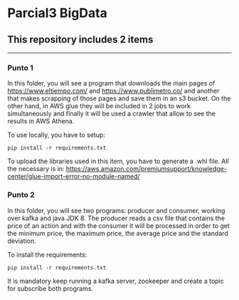 # Parcial3 BigData
## This repository includes 2 items
---

### Punto 1
In this folder, you will see a program that downloads the main pages of https://www.eltiempo.com/ and https://www.publimetro.co/ and another that makes scrapping of those pages and save them in an s3 bucket. On the other hand, in AWS glue they will be included in 2 jobs to work simultaneously and finally it will be used a crawler that allow to see the results in AWS Athena.

To use locally, you have to setup:

```
pip install -r requirements.txt
```

To upload the libraries used in this item, you have to generate a .whl file. All the necessary is in: https://aws.amazon.com/premiumsupport/knowledge-center/glue-import-error-no-module-named/ 

### Punto 2

In this folder, you will see two programs: producer and consumer, working over kafka and java JDK 8. The producer reads a csv file that contains the price of an action and with the consumer it will be processed in order to get the minimum price, the maximum price, the average price and the standard deviation. 

To install the requirements:

```
pip install -r requirements.txt
```

It is mandatory keep running a kafka server, zookeeper and create a topic for subscribe both programs. 
